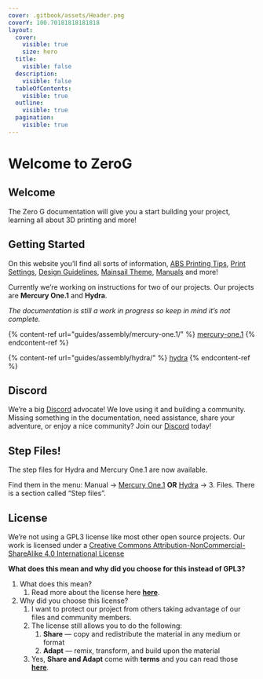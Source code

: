 ```yaml
---
cover: .gitbook/assets/Header.png
coverY: 100.70181818181818
layout:
  cover:
    visible: true
    size: hero
  title:
    visible: false
  description:
    visible: false
  tableOfContents:
    visible: true
  outline:
    visible: true
  pagination:
    visible: true
---
```


# Welcome to ZeroG

## Welcome

The Zero G documentation will give you a start building your project, learning all about 3D printing and more!

## Getting Started

On this website you’ll find all sorts of information, [ABS Printing Tips](https://docs.zerog.one/manual/print/abs), [Print Settings](https://docs.zerog.one/standard/print/settings), [Design Guidelines](https://docs.zerog.one/standard/cad/guidelines), [Mainsail Theme](https://docs.zerog.one/klipper/mainsail/theme), [Manuals](https://docs.zerog.one/manual/build) and more!

Currently we’re working on instructions for two of our projects. Our projects are **Mercury One.1** and **Hydra**.

_The documentation is still a work in progress so keep in mind it’s not complete._

{% content-ref url="guides/assembly/mercury-one.1/" %}
[mercury-one.1](guides/assembly/mercury-one.1/)
{% endcontent-ref %}

{% content-ref url="guides/assembly/hydra/" %}
[hydra](guides/assembly/hydra/)
{% endcontent-ref %}

## Discord

We’re a big [Discord](https://discord.gg/zerog) advocate! We love using it and building a community. Missing something in the documentation, need assistance, share your adventure, or enjoy a nice community? Join our [Discord](https://discord.gg/zerog) today!

## Step Files!

The step files for Hydra and Mercury One.1 are now available.

Find them in the menu: Manual → [Mercury One.1](https://docs.zerog.one/manual/build/mercury_eva/printed_files) **OR** [Hydra](https://docs.zerog.one/manual/build/hydra/printed_files) → 3. Files. There is a section called “Step files”.

## License

We’re not using a GPL3 license like most other open source projects. Our work is licensed under a [Creative Commons Attribution-NonCommercial-ShareAlike 4.0 International License](http://creativecommons.org/licenses/by-nc-sa/4.0/)

**What does this mean and why did you choose for this instead of GPL3?**

1. What does this mean?
   1. Read more about the license here [**here**](http://creativecommons.org/licenses/by-nc-sa/4.0/).
2. Why did you choose this license?
   1. I want to protect our project from others taking advantage of our files and community members.
   2. The license still allows you to do the following:
      1. **Share** — copy and redistribute the material in any medium or format
      2. **Adapt** — remix, transform, and build upon the material
   3. Yes, **Share and Adapt** come with **terms** and you can read those [**here**](http://creativecommons.org/licenses/by-nc-sa/4.0/).
